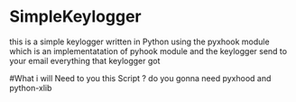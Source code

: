 # SimpleKeylogger
this is a simple keylogger written in Python using the pyxhook module which is an implementatation of pyhook module
and the keylogger send to your email everything that keylogger got 

#What i will Need to you this Script ?
do you gonna need pyxhood and python-xlib


